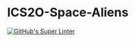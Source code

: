 # ICS2O-Space-Aliens
[![GitHub's Super Linter](https://github.com/ICS2O-Programming-VanN/ICS2O-Space-Aliens/workflows/GitHub's%20Super%20Linter/badge.svg)](https://github.com/ICS2O-Programming-VanN/ICS2O-Space-Aliens/actions)